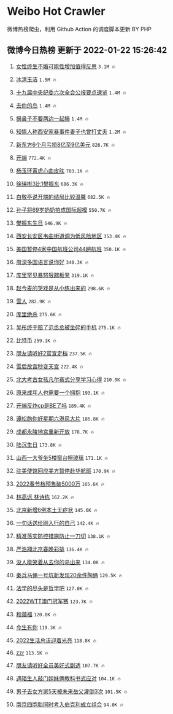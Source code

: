 # Weibo Hot Crawler 



微博热榜爬虫，利用 Github Action 的调度脚本更新 BY PHP 


## 微博今日热榜 更新于 2022-01-22 15:26:42 
1. [女性终生不婚可能性增加值得反思](https://s.weibo.com/weibo?q=%23%E5%A5%B3%E6%80%A7%E7%BB%88%E7%94%9F%E4%B8%8D%E5%A9%9A%E5%8F%AF%E8%83%BD%E6%80%A7%E5%A2%9E%E5%8A%A0%E5%80%BC%E5%BE%97%E5%8F%8D%E6%80%9D%23&Refer=top) `3.1M 🔥` 

1. [冰清玉洁](https://s.weibo.com/weibo?q=%23%E5%86%B0%E6%B8%85%E7%8E%89%E6%B4%81%23&Refer=top) `1.5M 🔥` 

1. [十九届中央纪委六次全会公报要点速览](https://s.weibo.com/weibo?q=%23%E5%8D%81%E4%B9%9D%E5%B1%8A%E4%B8%AD%E5%A4%AE%E7%BA%AA%E5%A7%94%E5%85%AD%E6%AC%A1%E5%85%A8%E4%BC%9A%E5%85%AC%E6%8A%A5%E8%A6%81%E7%82%B9%E9%80%9F%E8%A7%88%23&Refer=top) `1.4M 🔥` 

1. [去你的岛](https://s.weibo.com/weibo?q=%E5%8E%BB%E4%BD%A0%E7%9A%84%E5%B2%9B&Refer=top) `1.4M 🔥` 

1. [擤鼻子不要两边一起擤](https://s.weibo.com/weibo?q=%23%E6%93%A4%E9%BC%BB%E5%AD%90%E4%B8%8D%E8%A6%81%E4%B8%A4%E8%BE%B9%E4%B8%80%E8%B5%B7%E6%93%A4%23&Refer=top) `1.4M 🔥` 

1. [知情人称西安家暴事件妻子也曾打丈夫](https://s.weibo.com/weibo?q=%23%E7%9F%A5%E6%83%85%E4%BA%BA%E7%A7%B0%E8%A5%BF%E5%AE%89%E5%AE%B6%E6%9A%B4%E4%BA%8B%E4%BB%B6%E5%A6%BB%E5%AD%90%E4%B9%9F%E6%9B%BE%E6%89%93%E4%B8%88%E5%A4%AB%23&Refer=top) `1.2M 🔥` 

1. [新东方6个月亏损8亿至9亿美元](https://s.weibo.com/weibo?q=%23%E6%96%B0%E4%B8%9C%E6%96%B96%E4%B8%AA%E6%9C%88%E4%BA%8F%E6%8D%9F8%E4%BA%BF%E8%87%B39%E4%BA%BF%E7%BE%8E%E5%85%83%23&Refer=top) `826.7K 🔥` 

1. [开端](https://s.weibo.com/weibo?q=%E5%BC%80%E7%AB%AF&Refer=top) `772.4K 🔥` 

1. [杨玉环寅虎心曲皮肤](https://s.weibo.com/weibo?q=%23%E6%9D%A8%E7%8E%89%E7%8E%AF%E5%AF%85%E8%99%8E%E5%BF%83%E6%9B%B2%E7%9A%AE%E8%82%A4%23&Refer=top) `703.1K 🔥` 

1. [徐瑛彬3比1樊振东](https://s.weibo.com/weibo?q=%23%E5%BE%90%E7%91%9B%E5%BD%AC3%E6%AF%941%E6%A8%8A%E6%8C%AF%E4%B8%9C%23&Refer=top) `686.3K 🔥` 

1. [白敬亭说开端的结局比较温馨](https://s.weibo.com/weibo?q=%23%E7%99%BD%E6%95%AC%E4%BA%AD%E8%AF%B4%E5%BC%80%E7%AB%AF%E7%9A%84%E7%BB%93%E5%B1%80%E6%AF%94%E8%BE%83%E6%B8%A9%E9%A6%A8%23&Refer=top) `682.5K 🔥` 

1. [孙子将69岁奶奶拍成国际超模](https://s.weibo.com/weibo?q=%23%E5%AD%99%E5%AD%90%E5%B0%8669%E5%B2%81%E5%A5%B6%E5%A5%B6%E6%8B%8D%E6%88%90%E5%9B%BD%E9%99%85%E8%B6%85%E6%A8%A1%23&Refer=top) `550.7K 🔥` 

1. [樊振东生日](https://s.weibo.com/weibo?q=%E6%A8%8A%E6%8C%AF%E4%B8%9C%E7%94%9F%E6%97%A5&Refer=top) `546.9K 🔥` 

1. [西安长安区韦曲街道调为低风险地区](https://s.weibo.com/weibo?q=%23%E8%A5%BF%E5%AE%89%E9%95%BF%E5%AE%89%E5%8C%BA%E9%9F%A6%E6%9B%B2%E8%A1%97%E9%81%93%E8%B0%83%E4%B8%BA%E4%BD%8E%E9%A3%8E%E9%99%A9%E5%9C%B0%E5%8C%BA%23&Refer=top) `353.4K 🔥` 

1. [美国暂停4家中国航班公司44趟航班](https://s.weibo.com/weibo?q=%23%E7%BE%8E%E5%9B%BD%E6%9A%82%E5%81%9C4%E5%AE%B6%E4%B8%AD%E5%9B%BD%E8%88%AA%E7%8F%AD%E5%85%AC%E5%8F%B844%E8%B6%9F%E8%88%AA%E7%8F%AD%23&Refer=top) `350.1K 🔥` 

1. [周深多国语言说你好](https://s.weibo.com/weibo?q=%23%E5%91%A8%E6%B7%B1%E5%A4%9A%E5%9B%BD%E8%AF%AD%E8%A8%80%E8%AF%B4%E4%BD%A0%E5%A5%BD%23&Refer=top) `340.3K 🔥` 

1. [库里罕见暴怒狠踹板凳](https://s.weibo.com/weibo?q=%23%E5%BA%93%E9%87%8C%E7%BD%95%E8%A7%81%E6%9A%B4%E6%80%92%E7%8B%A0%E8%B8%B9%E6%9D%BF%E5%87%B3%23&Refer=top) `319.1K 🔥` 

1. [赵今麦的哭戏是从小练出来的](https://s.weibo.com/weibo?q=%23%E8%B5%B5%E4%BB%8A%E9%BA%A6%E7%9A%84%E5%93%AD%E6%88%8F%E6%98%AF%E4%BB%8E%E5%B0%8F%E7%BB%83%E5%87%BA%E6%9D%A5%E7%9A%84%23&Refer=top) `298.6K 🔥` 

1. [雪人](https://s.weibo.com/weibo?q=%E9%9B%AA%E4%BA%BA&Refer=top) `282.9K 🔥` 

1. [库里绝杀](https://s.weibo.com/weibo?q=%23%E5%BA%93%E9%87%8C%E7%BB%9D%E6%9D%80%23&Refer=top) `275.6K 🔥` 

1. [吴彤终于赔了范丞丞被坐碎的手机](https://s.weibo.com/weibo?q=%23%E5%90%B4%E5%BD%A4%E7%BB%88%E4%BA%8E%E8%B5%94%E4%BA%86%E8%8C%83%E4%B8%9E%E4%B8%9E%E8%A2%AB%E5%9D%90%E7%A2%8E%E7%9A%84%E6%89%8B%E6%9C%BA%23&Refer=top) `275.1K 🔥` 

1. [比特币](https://s.weibo.com/weibo?q=%E6%AF%94%E7%89%B9%E5%B8%81&Refer=top) `259.1K 🔥` 

1. [朋友请听好2官宣定档](https://s.weibo.com/weibo?q=%23%E6%9C%8B%E5%8F%8B%E8%AF%B7%E5%90%AC%E5%A5%BD2%E5%AE%98%E5%AE%A3%E5%AE%9A%E6%A1%A3%23&Refer=top) `237.5K 🔥` 

1. [雪后故宫秒变天宫](https://s.weibo.com/weibo?q=%23%E9%9B%AA%E5%90%8E%E6%95%85%E5%AE%AB%E7%A7%92%E5%8F%98%E5%A4%A9%E5%AE%AB%23&Refer=top) `222.4K 🔥` 

1. [北大考古女孩凡尔赛式分享学习心得](https://s.weibo.com/weibo?q=%23%E5%8C%97%E5%A4%A7%E8%80%83%E5%8F%A4%E5%A5%B3%E5%AD%A9%E5%87%A1%E5%B0%94%E8%B5%9B%E5%BC%8F%E5%88%86%E4%BA%AB%E5%AD%A6%E4%B9%A0%E5%BF%83%E5%BE%97%23&Refer=top) `210.0K 🔥` 

1. [原来成年人也需要一个拥抱](https://s.weibo.com/weibo?q=%23%E5%8E%9F%E6%9D%A5%E6%88%90%E5%B9%B4%E4%BA%BA%E4%B9%9F%E9%9C%80%E8%A6%81%E4%B8%80%E4%B8%AA%E6%8B%A5%E6%8A%B1%23&Refer=top) `193.1K 🔥` 

1. [开端反炸cp是BE了吗](https://s.weibo.com/weibo?q=%23%E5%BC%80%E7%AB%AF%E5%8F%8D%E7%82%B8cp%E6%98%AFBE%E4%BA%86%E5%90%97%23&Refer=top) `189.4K 🔥` 

1. [谭松韵你好星期六港风大片](https://s.weibo.com/weibo?q=%23%E8%B0%AD%E6%9D%BE%E9%9F%B5%E4%BD%A0%E5%A5%BD%E6%98%9F%E6%9C%9F%E5%85%AD%E6%B8%AF%E9%A3%8E%E5%A4%A7%E7%89%87%23&Refer=top) `185.8K 🔥` 

1. [成都永陵地宫重新开放](https://s.weibo.com/weibo?q=%23%E6%88%90%E9%83%BD%E6%B0%B8%E9%99%B5%E5%9C%B0%E5%AE%AB%E9%87%8D%E6%96%B0%E5%BC%80%E6%94%BE%23&Refer=top) `178.7K 🔥` 

1. [陆沉生日](https://s.weibo.com/weibo?q=%E9%99%86%E6%B2%89%E7%94%9F%E6%97%A5&Refer=top) `173.8K 🔥` 

1. [山西一大爷坐5楼窗台擦玻璃](https://s.weibo.com/weibo?q=%23%E5%B1%B1%E8%A5%BF%E4%B8%80%E5%A4%A7%E7%88%B7%E5%9D%905%E6%A5%BC%E7%AA%97%E5%8F%B0%E6%93%A6%E7%8E%BB%E7%92%83%23&Refer=top) `171.1K 🔥` 

1. [驻美使馆回应美方暂停赴华航班](https://s.weibo.com/weibo?q=%23%E9%A9%BB%E7%BE%8E%E4%BD%BF%E9%A6%86%E5%9B%9E%E5%BA%94%E7%BE%8E%E6%96%B9%E6%9A%82%E5%81%9C%E8%B5%B4%E5%8D%8E%E8%88%AA%E7%8F%AD%23&Refer=top) `170.9K 🔥` 

1. [2022春节档预售破5000万](https://s.weibo.com/weibo?q=%232022%E6%98%A5%E8%8A%82%E6%A1%A3%E9%A2%84%E5%94%AE%E7%A0%B45000%E4%B8%87%23&Refer=top) `165.6K 🔥` 

1. [林高远 林诗栋](https://s.weibo.com/weibo?q=%E6%9E%97%E9%AB%98%E8%BF%9C%20%E6%9E%97%E8%AF%97%E6%A0%8B&Refer=top) `162.2K 🔥` 

1. [北京新增6例本土无症状](https://s.weibo.com/weibo?q=%23%E5%8C%97%E4%BA%AC%E6%96%B0%E5%A2%9E6%E4%BE%8B%E6%9C%AC%E5%9C%9F%E6%97%A0%E7%97%87%E7%8A%B6%23&Refer=top) `145.6K 🔥` 

1. [一句话送给刚入行的自己](https://s.weibo.com/weibo?q=%23%E4%B8%80%E5%8F%A5%E8%AF%9D%E9%80%81%E7%BB%99%E5%88%9A%E5%85%A5%E8%A1%8C%E7%9A%84%E8%87%AA%E5%B7%B1%23&Refer=top) `142.4K 🔥` 

1. [精准落实防控措施防止一刀切](https://s.weibo.com/weibo?q=%23%E7%B2%BE%E5%87%86%E8%90%BD%E5%AE%9E%E9%98%B2%E6%8E%A7%E6%8E%AA%E6%96%BD%E9%98%B2%E6%AD%A2%E4%B8%80%E5%88%80%E5%88%87%23&Refer=top) `138.1K 🔥` 

1. [严浩翔北京春晚彩排](https://s.weibo.com/weibo?q=%23%E4%B8%A5%E6%B5%A9%E7%BF%94%E5%8C%97%E4%BA%AC%E6%98%A5%E6%99%9A%E5%BD%A9%E6%8E%92%23&Refer=top) `136.4K 🔥` 

1. [没人能笑着从去你的岛出来](https://s.weibo.com/weibo?q=%23%E6%B2%A1%E4%BA%BA%E8%83%BD%E7%AC%91%E7%9D%80%E4%BB%8E%E5%8E%BB%E4%BD%A0%E7%9A%84%E5%B2%9B%E5%87%BA%E6%9D%A5%23&Refer=top) `134.0K 🔥` 

1. [秦兵马俑一号坑新发现20余件陶俑](https://s.weibo.com/weibo?q=%23%E7%A7%A6%E5%85%B5%E9%A9%AC%E4%BF%91%E4%B8%80%E5%8F%B7%E5%9D%91%E6%96%B0%E5%8F%91%E7%8E%B020%E4%BD%99%E4%BB%B6%E9%99%B6%E4%BF%91%23&Refer=top) `129.5K 🔥` 

1. [法学的尽头是哲学吧](https://s.weibo.com/weibo?q=%23%E6%B3%95%E5%AD%A6%E7%9A%84%E5%B0%BD%E5%A4%B4%E6%98%AF%E5%93%B2%E5%AD%A6%E5%90%A7%23&Refer=top) `127.0K 🔥` 

1. [2022WTT澳门冠军赛](https://s.weibo.com/weibo?q=%232022WTT%E6%BE%B3%E9%97%A8%E5%86%A0%E5%86%9B%E8%B5%9B%23&Refer=top) `123.7K 🔥` 

1. [和谐福](https://s.weibo.com/weibo?q=%E5%92%8C%E8%B0%90%E7%A6%8F&Refer=top) `120.0K 🔥` 

1. [今生有你](https://s.weibo.com/weibo?q=%E4%BB%8A%E7%94%9F%E6%9C%89%E4%BD%A0&Refer=top) `119.3K 🔥` 

1. [2022生活总该迎着光亮](https://s.weibo.com/weibo?q=%232022%E7%94%9F%E6%B4%BB%E6%80%BB%E8%AF%A5%E8%BF%8E%E7%9D%80%E5%85%89%E4%BA%AE%23&Refer=top) `118.8K 🔥` 

1. [zzr](https://s.weibo.com/weibo?q=zzr&Refer=top) `113.5K 🔥` 

1. [朋友请听好全员美好式剧透](https://s.weibo.com/weibo?q=%23%E6%9C%8B%E5%8F%8B%E8%AF%B7%E5%90%AC%E5%A5%BD%E5%85%A8%E5%91%98%E7%BE%8E%E5%A5%BD%E5%BC%8F%E5%89%A7%E9%80%8F%23&Refer=top) `107.7K 🔥` 

1. [遇陌生人敲门姐妹俩教科书式应对](https://s.weibo.com/weibo?q=%23%E9%81%87%E9%99%8C%E7%94%9F%E4%BA%BA%E6%95%B2%E9%97%A8%E5%A7%90%E5%A6%B9%E4%BF%A9%E6%95%99%E7%A7%91%E4%B9%A6%E5%BC%8F%E5%BA%94%E5%AF%B9%23&Refer=top) `104.1K 🔥` 

1. [男子去女方家5天被未来岳父灌倒3次](https://s.weibo.com/weibo?q=%23%E7%94%B7%E5%AD%90%E5%8E%BB%E5%A5%B3%E6%96%B9%E5%AE%B65%E5%A4%A9%E8%A2%AB%E6%9C%AA%E6%9D%A5%E5%B2%B3%E7%88%B6%E7%81%8C%E5%80%923%E6%AC%A1%23&Refer=top) `101.5K 🔥` 

1. [南京四胞胎同时考入伯克利成立组合](https://s.weibo.com/weibo?q=%23%E5%8D%97%E4%BA%AC%E5%9B%9B%E8%83%9E%E8%83%8E%E5%90%8C%E6%97%B6%E8%80%83%E5%85%A5%E4%BC%AF%E5%85%8B%E5%88%A9%E6%88%90%E7%AB%8B%E7%BB%84%E5%90%88%23&Refer=top) `94.0K 🔥` 

